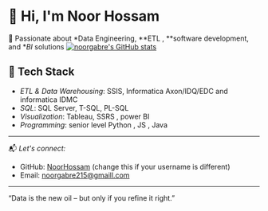 # 👋 Hi, I'm Noor Hossam

🚀 Passionate about *Data Engineering, **ETL , **software development, and **BI* solutions
[![noorgabre's GitHub stats](https://github-readme-stats.vercel.app/api?username=noor1gabre&show_icons=true&theme=radical)](https://github.com/noor1gabre/github-readme-stats)


## 🧰 Tech Stack

- *ETL & Data Warehousing*: SSIS, Informatica Axon/IDQ/EDC and informatica IDMC
- *SQL*: SQL Server, T-SQL, PL-SQL
- *Visualization*: Tableau, SSRS , power BI
- *Programming*: senior level Python , JS , Java

---

📬 *Let's connect:*
- GitHub: [NoorHossam](https://github.com/NoorHossam) (change this if your username is different)
- Email: noorgabre215@gmaill.com

---

“Data is the new oil – but only if you refine it right.”

